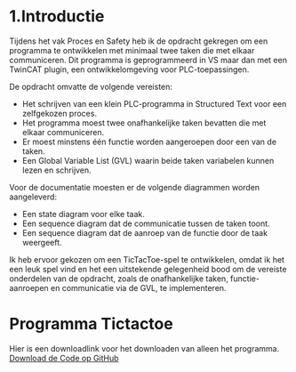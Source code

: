 # 1.Introductie

Tijdens het vak Proces en Safety heb ik de opdracht gekregen om een programma te ontwikkelen met minimaal twee taken die met elkaar communiceren. Dit programma is geprogrammeerd in VS maar dan met een TwinCAT plugin, een ontwikkelomgeving voor PLC-toepassingen.

De opdracht omvatte de volgende vereisten:

- Het schrijven van een klein PLC-programma in Structured Text voor een zelfgekozen proces.
- Het programma moest twee onafhankelijke taken bevatten die met elkaar communiceren.
- Er moest minstens één functie worden aangeroepen door een van de taken.
- Een Global Variable List (GVL) waarin beide taken variabelen kunnen lezen en schrijven.

Voor de documentatie moesten er de volgende diagrammen worden aangeleverd:

- Een state diagram voor elke taak.
- Een sequence diagram dat de communicatie tussen de taken toont.
- Een sequence diagram dat de aanroep van de functie door de taak weergeeft.

Ik heb ervoor gekozen om een TicTacToe-spel te ontwikkelen, omdat ik het een leuk spel vind en het een uitstekende gelegenheid bood om de vereiste onderdelen van de opdracht, zoals de onafhankelijke taken, functie-aanroepen en communicatie via de GVL, te implementeren.

# Programma Tictactoe
 Hier is een downloadlink voor het downloaden van alleen het programma.
[Download de Code op GitHub](https://github.com/JurOtten/Proces-Safety/tree/master/Code)
